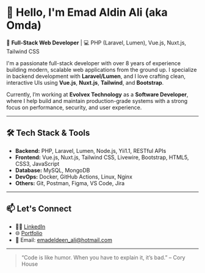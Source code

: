 # 👋 Hello, I'm Emad Aldin Ali (aka Omda)

🚀 **Full-Stack Web Developer** | 💻 PHP (Laravel, Lumen), Vue.js, Nuxt.js, Tailwind CSS

I'm a passionate full-stack developer with over 8 years of experience building modern, scalable web applications from the ground up. I specialize in backend development with **Laravel/Lumen**, and I love crafting clean, interactive UIs using **Vue.js**, **Nuxt.js**, **Tailwind**, and **Bootstrap**.

Currently, I’m working at **Evolvex Technology** as a **Software Developer**, where I help build and maintain production-grade systems with a strong focus on performance, security, and user experience.

---

## 🛠 Tech Stack & Tools

- **Backend:** PHP, Laravel, Lumen, Node.js, Yii1.1, RESTful APIs
- **Frontend:** Vue.js, Nuxt.js, Tailwind CSS, Livewire, Bootstrap, HTML5, CSS3, JavaScript
- **Database:** MySQL, MongoDB
- **DevOps:** Docker, GitHub Actions, Linux, Nginx
- **Others:** Git, Postman, Figma, VS Code, Jira

---

## 📫 Let's Connect

- 🧑‍💼 [LinkedIn](https://www.linkedin.com/in/emad-aldin-ali-707204174/)  
- 🌐 [Portfolio](https://omdasoft.dev)  
- 📧 Email: emadeldeen_ali@hotmail.com

---

> “Code is like humor. When you have to explain it, it’s bad.” – Cory House

<!---
omdasoft/omdasoft is a ✨ special ✨ repository because its `README.md` (this file) appears on your GitHub profile.
You can click the Preview link to take a look at your changes.
--->
